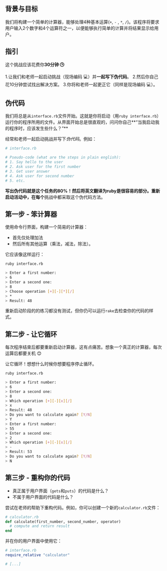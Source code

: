 <!-- Please put your translation here and with the same style in README.md -->
## 背景与目标

我们将构建一个简单的计算器，能够处理4种基本运算(`+`, `-` , `*`, `/`)。该程序将要求用户输入2个数字和4个运算符之一，以便能够执行简单的计算并将结果显示给用户。

## 指引

这个挑战应该花费你**30分钟 🕒**

1.让我们和老师一起启动挑战（现场编码 💻）并**一起写下伪代码**。
2.然后你自己花10分钟尝试找出解决方案。
3.你将和老师一起更正它（同样是现场编码 💻）。

## 伪代码

我们将总是从`interface.rb`文件开始。这就是你将启动（用`ruby interface.rb`）运行你的程序所用的文件。从界面开始总是很直观的，问问你自己**“当我启动我的程序时，应该发生些什么？”**

经常和老师一起启动挑战并写下*伪代码*。例如：

```ruby
# interface.rb

# Pseudo-code (what are the steps in plain english):
# 1. Say hello to the user
# 2. Ask user for the first number
# 3. Get user answer
# 4. Ask user for second number
# 5. etc.
```

**写出伪代码就是这个任务的80%！**然后将英文翻译为ruby是很容易的部分。重新启动活动中，在**每个**挑战中都采取这个伪代码方法。

## 第一步 - 笨计算器

使用命令行界面，构建一个简易的计算器：
- 首先仅处理加法
- 然后所有其他运算（乘法，减法，除法）。

它应该像这样运行：

```bash
ruby interface.rb

> Enter a first number:
> 6
> Enter a second one:
> 8
> Choose operation [+][-][*][/]
> *
> Result: 48
```

重新启动阶段的的练习都没有测试，但你仍可以运行`rake`去检查你的代码的样式。

## 第二步 - 让它循环

每次程序结束后都要重新启动计算器，这有点痛苦。想象一个真正的计算器，每次运算后都要关机 😊

让它循环！想想什么时候你想要程序停止循环。

```bash
ruby interface.rb

> Enter a first number:
> 6
> Enter a second one:
> 8
> Which operation [+][-][x][/]
> x
> Result: 48
> Do you want to calculate again? [Y/N]
> Y
> Enter a first number:
> 55
> Enter a second one:
> 2
> Which operation [+][-][x][/]
> -
> Result: 53
> Do you want to calculate again? [Y/N]
> N
```

## 第三步 - 重构你的代码

- 真正属于用户界面（`gets`和`puts`）的代码是什么？
- 不属于用户界面的代码是什么？

尝试在老师的帮助下重构代码。例如，你可以创建一个新的`calculator.rb`文件：

```ruby
# calculator.rb
def calculate(first_number, second_number, operator)
  # compute and return result
end
```

并在你的用户界面中使用它：

```ruby
# interface.rb
require_relative "calculator"

# [...]
```


